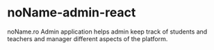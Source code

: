 # noName-admin-react

noName.ro Admin application helps admin keep track of students and teachers and manager different aspects of the platform.
